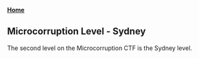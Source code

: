 **[Home](https://devianc3wastaken.github.io/blog/)**

## Microcorruption Level - Sydney

The second level on the Microcorruption CTF is the Sydney level.
